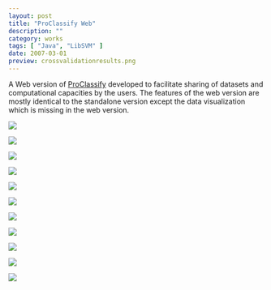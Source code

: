 ```yaml
---
layout: post
title: "ProClassify Web"
description: ""
category: works
tags: [ "Java", "LibSVM" ]
date: 2007-03-01
preview: crossvalidationresults.png 
---
```

A Web version of [ProClassify](/proclassify) developed to facilitate sharing of datasets and computational capacities by the users. The features of the web version are mostly identical to the standalone version except the data visualization which is missing in the web version. 



![](addhealthysamples2.png) 

![](crossvalidationresults.png) 

![](classifyResults.png)  

![](crossvalidationresults2.png) 

![](help.png) 

![](login.png) 

![](multipleupload.png) 

![](myjobs.png) 

![](newaccount.png) 

![](samplelib.png) 

![](trainprogress.png)
